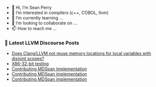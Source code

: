 - 👋 Hi, I’m Sean Perry
- 👀 I’m interested in compilers (c++, COBOL, llvm)
- 🌱 I’m currently learning ...
- 💞️ I’m looking to collaborate on ...
- 📫 How to reach me ...

<!---
s66perry/s66perry is a ✨ special ✨ repository because its `README.md` (this file) appears on your GitHub profile.
You can click the Preview link to take a look at your changes.
--->
### 📕 Latest LLVM Discourse Posts

<!-- DISCOURSE-LLVM:START -->
- [Does Clang/LLVM not reuse memory locations for local variables with disjoint scopes?](https://discourse.llvm.org/t/does-clang-llvm-not-reuse-memory-locations-for-local-variables-with-disjoint-scopes/65464#post_5)
- [X86-32-bit testing](https://discourse.llvm.org/t/x86-32-bit-testing/65480#post_1)
- [Contributing MDSpan implementation](https://discourse.llvm.org/t/contributing-mdspan-implementation/65478#post_7)
- [Contributing MDSpan implementation](https://discourse.llvm.org/t/contributing-mdspan-implementation/65478#post_6)
- [Contributing MDSpan implementation](https://discourse.llvm.org/t/contributing-mdspan-implementation/65478#post_5)
<!-- DISCOURSE-LLVM:END -->
